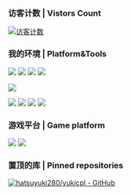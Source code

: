 ### 访客计数 | Vistors Count
<!--[![访客计数](https://count.getloli.com/get/@hatsuyuki280?theme=rule34)](#)-->
[![访客计数](https://count.getloli.com/get/@hatsuyuki280?theme=gelbooru-h)](#)

### 我的环境 | Platform&Tools
[![](https://img.shields.io/badge/Linux-Debian%2010-33aadd?style=flat-square&logo=debian&logoColor=f66)](https://https://www.debian.org/)
[![](https://img.shields.io/badge/Linux-Kubuntu%2020.04%20LTS-33aadd?style=flat-square&logo=kde&logoColor=6cf)](https://https://kubuntu.org/)
[![](https://img.shields.io/badge/Windows-10-33aadd?style=flat-square&logo=windows&logoColor=6cf)](https://www.microsoft.com/windows/get-windows-10)
[![](https://img.shields.io/badge/IDE-Visual%20Studio%20Code-33aadd?style=flat-square&logo=visual-studio-code&logoColor=6cf)](https://code.visualstudio.com/)

[![](https://img.shields.io/badge/Xiaomi-6-black?style=flat-square&logo=xiaomi&logoColor=golden)](https://www.mi.com/)

[![](https://img.shields.io/badge/Python-3.8-33aadd?style=flat-square&logo=python&logoColor=ffffff)](https://www.python.org/)
[![](https://img.shields.io/badge/Bash-444444?style=flat-square&logo=GNU-bash&logoColor=ffffff)](https://www.gnu.org/software/bash/)
[![](https://img.shields.io/badge/Git-444444?style=flat-square&logo=github&logoColor=ffffff)](https://gitHub.com/hatsuyuki280/)
[![](https://img.shields.io/badge/-Nginx-269539?style=flat-square&logo=nginx&logoColor=ffffff)](https://nginx.org/)

### 游戏平台 | Game platform
[![](https://img.shields.io/badge/Xbox-One-black?style=flat-square&logo=Xbox)](https://account.xbox.com/profile?gamertag=yuki233dayo)
[![](https://img.shields.io/badge/Steam-171a21?style=flat-square&logo=steam)](https://steamcommunity.com/id/yukidayo/)

### 置顶的库 | Pinned repositories
[![hatsuyuki280/yukicpl - GitHub](https://gh-card.dev/repos/hatsuyuki280/yukicpl.svg)](https://github.com/hatsuyuki280/yukicpl)
<!--
**hatsuyuki280/hatsuyuki280** is a ✨ _special_ ✨ repository because its `README.md` (this file) appears on your GitHub profile.

Here are some ideas to get you started:

- 🔭 I’m currently working on ...
- 🌱 I’m currently learning ...
- 👯 I’m looking to collaborate on ...
- 🤔 I’m looking for help with ...
- 💬 Ask me about ...
- 📫 How to reach me: ...
- 😄 Pronouns: ...
- ⚡ Fun fact: ...
-->
